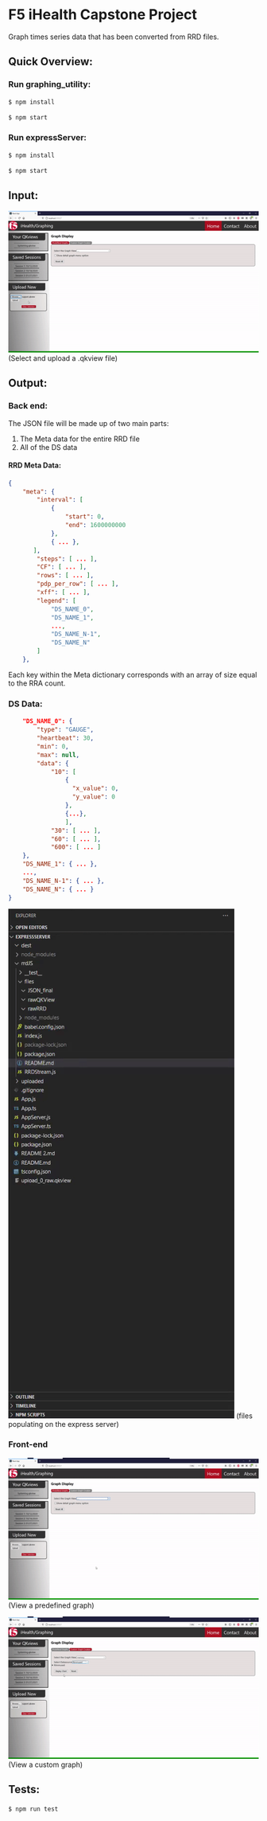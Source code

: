 # F5 iHealth Capstone Project

Graph times series data that has been converted from RRD files.

## Quick Overview:


### Run graphing_utility:
```js
$ npm install
```
```js
$ npm start
```
### Run expressServer:

```js
$ npm install
```
```js
$ npm start
```

## Input:

![til](../misc/upload_pt1.gif )
(Select and upload a .qkview file)

## Output:

### Back end:
The JSON file will be made up of two main parts:
1. The Meta data for the entire RRD file
2. All of the DS data
#### RRD Meta Data:

```JSON
{
    "meta": {
        "interval": [ 
            {
                "start": 0,
                "end": 1600000000
            },
            { ... },
       ],
        "steps": [ ... ],
        "CF": [ ... ],
        "rows": [ ... ],
        "pdp_per_row": [ ... ],
        "xff": [ ... ],
        "legend": [ 
            "DS_NAME_0",
            "DS_NAME_1",
            ...,
            "DS_NAME_N-1",
            "DS_NAME_N"
        ]
    },
```
Each key within the Meta dictionary corresponds with an array of size equal to the RRA count.

### DS Data:
```JSON
    "DS_NAME_0": {
        "type": "GAUGE",
        "heartbeat": 30,
        "min": 0,
        "max": null,
        "data": {
            "10": [ 
                {
                  "x_value": 0,
                  "y_value": 0
                },
                {...},
                ],
            "30": [ ... ],
            "60": [ ... ],
            "600": [ ... ]
    },
    "DS_NAME_1": { ... },
    ...,
    "DS_NAME_N-1": { ... },
    "DS_NAME_N": { ... }
}
```

![til](../misc/upload_pt2.gif)
(files populating on the express server)

### Front-end
![til](../misc/graph_pt1.gif)
(View a predefined graph)

![til](../misc/graph_pt2.gif)
(View a custom graph)

## Tests:
```js
$ npm run test
```
